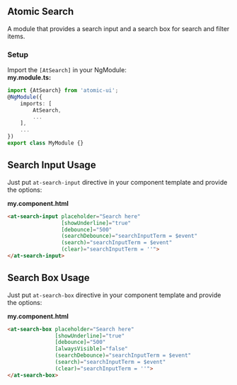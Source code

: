 ## Atomic Search
A module that provides a search input and a search box for search and filter items.

### Setup
Import the `[AtSearch]` in your NgModule:<br>
**my.module.ts:**
```typescript
import {AtSearch} from 'atomic-ui';
@NgModule({
    imports: [
        AtSearch,
        ...
    ],
    ...
})
export class MyModule {}
```

## Search Input Usage

Just put `at-search-input` directive in your component template and provide the options:

**my.component.html**
```html
<at-search-input placeholder="Search here" 
                 [showUnderline]="true" 
                 [debounce]="500" 
                 (searchDebounce)="searchInputTerm = $event" 
                 (search)="searchInputTerm = $event" 
                 (clear)="searchInputTerm = ''">
</at-search-input>
```

## Search Box Usage

Just put `at-search-box` directive in your component template and provide the options:

**my.component.html**
```html
<at-search-box placeholder="Search here" 
               [showUnderline]="true" 
               [debounce]="500" 
               [alwaysVisible]="false" 
               (searchDebounce)="searchInputTerm = $event" 
               (search)="searchInputTerm = $event" 
               (clear)="searchInputTerm = ''">
</at-search-box>
```